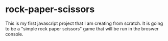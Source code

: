 # rock-paper-scissors
This is my first javascript project that I am creating from scratch. It is going to be a "simple rock paper scissors" game that will be run in the broswer console.
